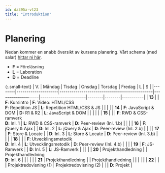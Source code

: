 ```yaml
---
id: da395a-vt23
title: "Introduktion"
---
```


# Planering

Nedan kommer en snabb översikt av kursens planering. Vårt schema (med salar) [hittar ni här](https://schema.mau.se/setup/jsp/Schema.jsp?startDatum=idag&intervallTyp=m&intervallAntal=6&sprak=SV&sokMedAND=true&forklaringar=true&resurser=k.DA395A-20231-38318-).

- **F** = Föreläsning
- **L** = Laboration 
- **D** = Deadline

{:.small-text}
| V.  | Måndag              | Tisdag                                        | Onsdag             | Torsdag               | Fredag | L | S    |
|--------|---------------------|-----------------------------------------------|--------------------|-----------------------|--------|--------|-----------|
| **13** |  | **F**: Kursintro | **F**: Video: HTML/CSS<br>**F**: Repetition JS | **L**: Repetition HTML/CSS & JS |        |        |           |
| **14** | **F**: JavaScript & DOM  | **D:** R1 & R2   | **L**: JavaScript & DOM |   |        |        |  |
| **15** | |   |  **F**: RWD & CSS-ramverk<br>**D**: Inl. 1  | **L**: RWD & CSS-ramverk    |  **D**: Peer-review (Inl. 1.b)      |        |  |
| **16** | **F**: jQuery & Ajax  |       |  **D**: Inl. 2    | **L**: jQuery & Ajax      |   **D**: Peer-review (Inl. 2.b)     |        |  |
| **17** | **F**: Store & Locate |      |    **D**: Inl. 3                | **L**: Store & Locate     |   **D**: Peer-review (Inl. 3.b)     |        |  |
| **18** |  |  | **F**: Utvecklingsmetodik<br>**D**: Inl. 4  | **L**: Utvecklingsmetodik |  **D**: Peer-review (Inl. 4.b)      |        |  |
| **19** |  **F**: JS-Ramverk |      |   **D**: Inl. 5     | **L**: JS-Ramverk   |        |        |  |
| **20** | Projekthandledning  |                                 | Projekthandledning<br>**D**: Inl. 6 |  |        |        |           |
| **21** | Projekthandledning  |                                               | Projekthandledning |                       |        |        |           |
| **22** |                     |   | Projektredovisning (1) |  Projektredovisning (2) |        |        | **D**: Projekt          |
